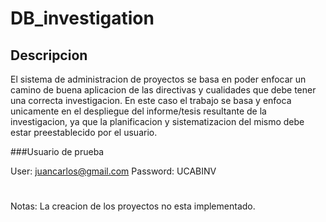# DB_investigation

## Descripcion

El sistema de administracion de proyectos se basa en poder enfocar un camino de buena aplicacion de las directivas y cualidades que debe tener una correcta investigacion. En este caso el trabajo se basa y enfoca unicamente en el despliegue del informe/tesis resultante de la investigacion, ya que la planificacion y sistematizacion del mismo debe estar preestablecido por el usuario.

###Usuario de prueba

User: juancarlos@gmail.com
Password: UCABINV

#

Notas: La creacion de los proyectos no esta implementado.
